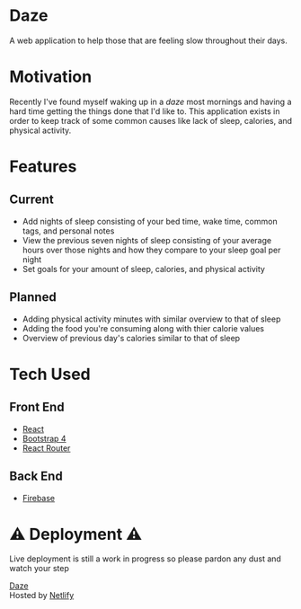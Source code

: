 # Daze
A web application to help those that are feeling slow throughout their days.

# Motivation
Recently I've found myself waking up in a *daze* most mornings and having a hard
time getting the things done that I'd like to. This application exists in order
to keep track of some common causes like lack of sleep, calories, and physical
activity.

# Features

## Current
- Add nights of sleep consisting of your bed time, wake time, common tags, and
  personal notes
- View the previous seven nights of sleep consisting of your average hours
  over those nights and how they compare to your sleep goal per night
- Set goals for your amount of sleep, calories, and physical activity

## Planned
- Adding physical activity minutes with similar overview to that of sleep
- Adding the food you're consuming along with thier calorie values
- Overview of previous day's calories similar to that of sleep

# Tech Used
## Front End
- [React](https://reactjs.org/)
- [Bootstrap 4](https://getbootstrap.com/)
- [React Router](https://github.com/ReactTraining/react-router)

## Back End
- [Firebase](https://firebase.google.com/)

# :warning: Deployment :warning:
Live deployment is still a work in progress so please pardon any dust and watch
your step

[Daze](https://determined-payne-056fe7.netlify.com/)  
Hosted by [Netlify](https://www.netlify.com/)
